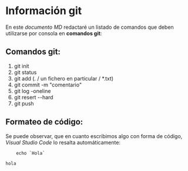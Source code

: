  # Información git
 
 En este *documento MD* redactaré un listado de comandos que deben utilizarse por consola en **comandos git**:

 ## Comandos git:

1. git init
2. git status
3. git add (. / un fichero en particular / *.txt)
4. git commit -m "comentario"
5. git log -oneline 
6. git resert --hard 
7. git push


 ## Formateo de código:

Se puede observar, que en cuanto escribimos algo con forma de código, *Visual Studio Code* lo resalta automáticamente:

        echo `Hola`


`hola`

    



